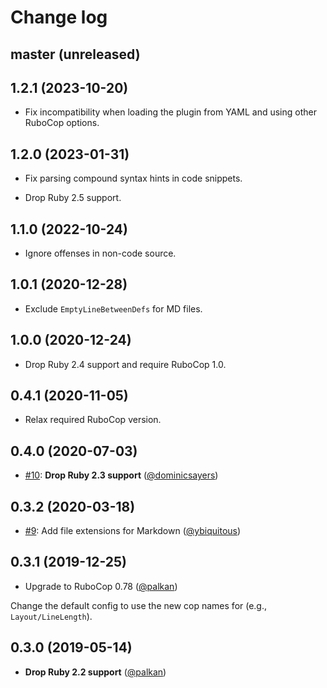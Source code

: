 # Change log

## master (unreleased)

## 1.2.1 (2023-10-20)

- Fix incompatibility when loading the plugin from YAML and using other RuboCop options.

## 1.2.0 (2023-01-31)

- Fix parsing compound syntax hints in code snippets.

- Drop Ruby 2.5 support.

## 1.1.0 (2022-10-24)

- Ignore offenses in non-code source.

## 1.0.1 (2020-12-28)

- Exclude `EmptyLineBetweenDefs` for MD files.

## 1.0.0 (2020-12-24)

- Drop Ruby 2.4 support and require RuboCop 1.0.

## 0.4.1 (2020-11-05)

- Relax required RuboCop version.

## 0.4.0 (2020-07-03)

- [#10](https://github.com/rubocop-hq/rubocop-md/pull/10): **Drop Ruby 2.3 support** ([@dominicsayers][])

## 0.3.2 (2020-03-18)

- [#9](https://github.com/rubocop-hq/rubocop-md/pull/9): Add file extensions for Markdown ([@ybiquitous][])

## 0.3.1 (2019-12-25)

- Upgrade to RuboCop 0.78 ([@palkan][])

Change the default config to use the new cop names for (e.g., `Layout/LineLength`).

## 0.3.0 (2019-05-14)

- **Drop Ruby 2.2 support** ([@palkan][])

[@palkan]: https://github.com/palkan
[@ybiquitous]: https://github.com/ybiquitous
[@dominicsayers]: https://github.com/dominicsayers
